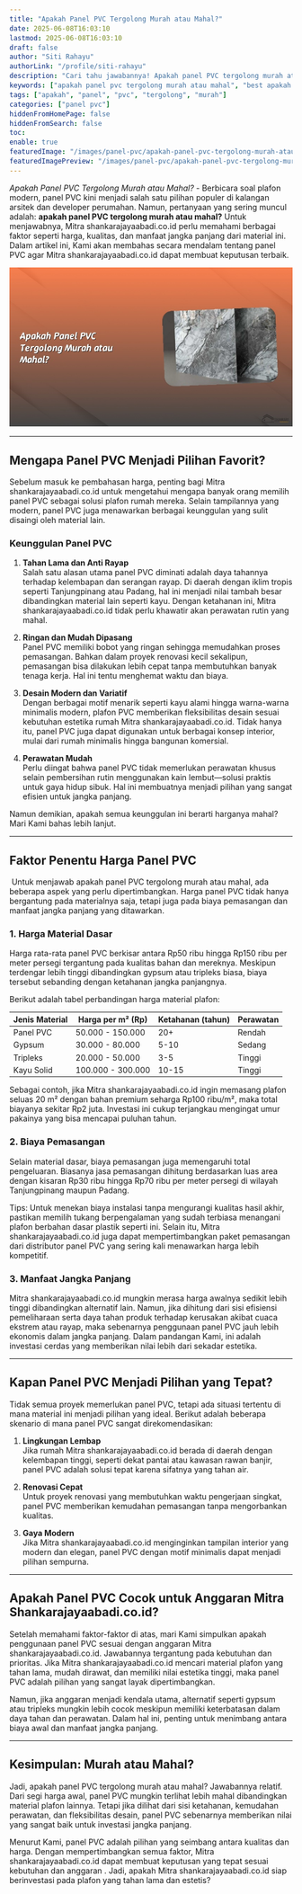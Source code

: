 ```yaml
---
title: "Apakah Panel PVC Tergolong Murah atau Mahal?"
date: 2025-06-08T16:03:10
lastmod: 2025-06-08T16:03:10
draft: false
author: "Siti Rahayu"
authorLink: "/profile/siti-rahayu"
description: "Cari tahu jawabannya! Apakah panel PVC tergolong murah atau mahal? Temukan ulasan lengkap, kelebihan, dan tips memilih yang terbaik untuk kebutuhan Anda."
keywords: ["apakah panel pvc tergolong murah atau mahal", "best apakah panel pvc tergolong murah atau mahal", "apakah panel pvc tergolong murah atau mahal guide"]
tags: ["apakah", "panel", "pvc", "tergolong", "murah"]
categories: ["panel pvc"]
hiddenFromHomePage: false
hiddenFromSearch: false
toc:
enable: true
featuredImage: "/images/panel-pvc/apakah-panel-pvc-tergolong-murah-atau-mahal.jpg"
featuredImagePreview: "/images/panel-pvc/apakah-panel-pvc-tergolong-murah-atau-mahal.jpg"
---
```


*Apakah Panel PVC Tergolong Murah atau Mahal?* - Berbicara soal plafon modern, panel PVC kini menjadi salah satu pilihan populer di kalangan arsitek dan developer perumahan. Namun, pertanyaan yang sering muncul adalah: **apakah panel PVC tergolong murah atau mahal?** Untuk menjawabnya, Mitra shankarajayaabadi.co.id perlu memahami berbagai faktor seperti harga, kualitas, dan manfaat jangka panjang dari material ini. Dalam artikel ini, Kami akan membahas secara mendalam tentang panel PVC a​gar Mitra shankarajayaabadi.co.id dapat membuat keputusan terbaik.

![Apakah Panel PVC Tergolong Murah atau Mahal?](/images/panel-pvc/apakah-panel-pvc-tergolong-murah-atau-mahal.jpg)

---

## Mengapa Panel PVC Menjadi Pilihan Favorit?

Sebelum masuk ke pembahasan harga, penting bagi Mitra shankarajayaabadi.co.id untuk mengetahui mengapa banyak orang memilih panel PVC sebagai solusi plafon rumah mereka. Selain tampilannya yang modern, panel PVC juga menawarkan berbagai keunggulan yang sulit disaingi oleh material lain.

### Keunggulan Panel PVC  
1. **Tahan Lama dan Anti Rayap**  
   Salah satu alasan utama panel PVC diminati adalah daya tahannya terhadap kelembapan dan serangan rayap. Di daerah dengan iklim tropis seperti Tanjungpinang atau Padang, hal ini menjadi nilai tambah besar dibandingkan material lain seperti kayu. Dengan ketahanan ini, Mitra shankarajayaabadi.co.id tidak perlu khawatir akan perawatan rutin yang mahal.

2. **Ringan dan Mudah Dipasang**  
   Panel PVC memiliki bobot yang ringan sehingga memudahkan proses pemasangan. Bahkan dalam proyek renovasi kecil sekalipun, pemasangan bisa dilakukan lebih cepat tanpa membutuhkan banyak tenaga kerja. Hal ini tentu menghemat waktu dan biaya.

3. **Desain Modern dan Variatif**  
   Dengan berbagai motif menarik seperti kayu alami hingga warna-warna minimalis modern, plafon PVC memberikan fleksibilitas desa​in sesuai kebutuhan estetika rumah Mitra shankarajayaabadi.co.id. Tidak hanya itu, panel PVC juga dapat digunakan untuk berbagai konsep interior, mulai dari rumah minimalis hingga bangunan komersial.

4.  **Perawatan Mudah**  
   Perlu diingat bahwa panel PVC tidak memerlukan perawatan khusus selain pembersihan rutin menggunakan kain lembut—solusi praktis untuk gaya hidup sibuk. Hal ini membuatnya menjadi pilihan yang sangat efisien untuk jangka panjang.

Namun demikian, apakah semua keunggulan ini berarti harganya mahal? Mari Kami bahas lebih lanjut.

---

## Faktor Penentu Harga Panel PVC  
​
Untuk menjawab apakah panel PVC tergolong murah atau mahal, ada beberapa aspek yang perlu dipertimbangkan. Harga panel PVC tidak hanya bergantung pada materialnya saja, tetapi juga pada biaya pemasangan dan manfaat jangka panjang yang ditawarkan.

### 1. **Harga Material Dasar**
Harga rata-rata panel PVC berkisar antara Rp50 ribu hingga Rp150 ribu per meter persegi tergantung pada kualitas bahan dan mereknya. Meskipun terdengar lebih tinggi dibandingkan gypsum atau tripleks biasa, biaya tersebut sebanding dengan ketahanan jangka panjangnya. 

Berikut adalah tabel perbandingan harga material plafon:

| Jenis Material  | Harga per m² (Rp) | Ketahanan (tahun) | Perawatan |
|------------------|-------------------|-------------------|-----------|
| Panel PVC        | 50.000 - 150.000 | 20+               | Rendah    |
| Gypsum           | 30.000 - 80.000  | 5-10              | Sedang    |
| Tripleks         | 20.000 - 50.000  | 3-5               | Tinggi    |
| Kayu Solid       | 100.000 - 300.000| 10-15             | Tinggi    |

Sebagai contoh, jika Mitra shankarajayaabadi.co.id ingin memasang plafon seluas 20 m² dengan bahan premium seharga Rp100 ribu/m², maka total biayanya sekitar Rp2 juta. Investasi ini cukup terjangkau mengingat umur pakainya yang bisa mencapai puluhan tahun.

### 2. ​**Biaya Pemasangan**
Selain material dasar, biaya pemasangan juga memengaruhi total pengeluaran. Biasanya jasa pemasangan dihitung berdasarkan luas area dengan kisaran Rp30 ribu hingga Rp70 ribu per meter persegi di wilayah Tanjungpinang maupun Padang. 

Tips: Untuk menekan biaya instalasi tanpa mengurangi kualitas hasil akhir, pastikan memilih tukang berpengalaman yang sudah terbiasa menangani plafon berbahan dasar plastik seperti ini. Selain itu, Mitra shankarajayaabadi.co.id juga dapat mempertimbangkan paket pemasangan dari distributor panel PVC yang sering kali menawarkan harga lebih kompetitif.

### 3. **Manfaat Jangka Panjang**
Mitra shankarajayaabadi.co.id mungkin merasa harga awalnya sedikit lebih tinggi dibandingkan alternatif lain. Namun, jika dihitung dari sisi efisiensi pemeliharaan serta daya tahan produk terhadap kerusakan akibat cuaca ekstrem atau rayap, maka sebenarnya penggunaan panel PVC jauh lebih ekonomis dalam jangka panjang. Dalam pandangan Kami, ini adalah investasi cerdas yang memberikan nilai lebih dari sekadar estetika.

---

## Kapan Panel PVC Menjadi Pilihan yang Tepat?

Tidak semua proyek memerlukan panel PVC, tetapi ada situasi tertentu di mana material ini menjadi pilihan yang ideal. Berikut adalah beberapa skenario di mana panel PVC sangat direkomendasikan:

1. **Lingkungan Lembap**  
   Jika rumah Mitra shankarajayaabadi.co.id berada di daerah dengan kelembapan tinggi, seperti dekat pantai atau kawasan rawan banjir, panel PVC adalah solusi tepat karena sifatnya yang tahan air.

2. **Renovasi Cepat**  
   Untuk proyek renovasi yang membutuhkan waktu pengerjaan singkat, panel PVC memberikan kemudahan pemasangan tanpa mengorbankan kualitas.

3. **Gaya Modern**  
   Jika Mitra shankarajayaabadi.co.id menginginkan tampilan interior yang modern dan elegan, panel PVC dengan motif minimalis dapat menjadi pilihan sempurna. 

---

## Apakah Panel PVC Cocok untuk Anggaran Mitra Shankarajayaabadi.co.id?

Setelah memahami faktor-faktor di atas, mari Kami simpulkan apakah penggunaan panel PVC sesuai dengan anggaran Mitra shankarajayaabadi.co.id. Jawabannya tergantung pada kebutuhan dan prioritas. Jika Mitra shankarajayaabadi.co.id mencari material plafon yang tahan lama, mudah dirawat, dan memiliki nilai estetika tinggi, maka panel PVC adalah pilihan yang sangat layak dipertimbangkan.

Namun, jika anggaran menjadi kendala utama, alternatif seperti gypsum atau tripleks mungkin lebih cocok meskipun memiliki keterbatasan dalam daya tahan dan perawatan. Dalam hal ini, penting untuk menimbang antara biaya awal dan manfaat jangka panjang.

---

## Kesimpulan: Murah atau Mahal?

Jadi, apakah panel PVC tergolong murah atau mahal? Jawabannya relatif. Dari segi harga awal, panel PVC mungkin terlihat lebih mahal dibandingkan material plafon lainnya. Tetapi jika dilihat dari sisi ketahanan, kemudahan perawatan, dan fleksibilitas desain, panel PVC sebenarnya memberikan nilai yang sangat baik untuk investasi jangka panjang. 

Menurut Kami, panel PVC adalah pilihan yang seimbang antara kualitas dan harga. Dengan mempertimbangkan semua faktor, Mitra shankarajayaabadi.co.id dapat membuat keputusan yang tepat sesuai kebutuhan dan anggaran . Jadi, apakah Mitra shankarajayaabadi.co.id siap berinvestasi pada plafon yang tahan lama dan estetis?
